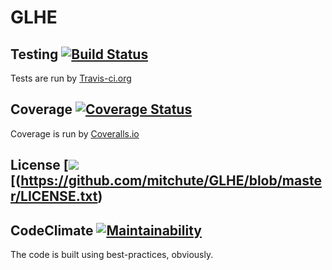 # GLHE

## Testing [![Build Status](https://travis-ci.org/mitchute/GLHE.svg?branch=master)](https://travis-ci.org/mitchute/GLHE)

Tests are run by [Travis-ci.org](https://travis-ci.org/mitchute/GLHE)


## Coverage [![Coverage Status](https://coveralls.io/repos/github/mitchute/GLHE/badge.svg?branch=master)](https://coveralls.io/github/mitchute/GLHE?branch=master)

Coverage is run by [Coveralls.io](https://coveralls.io/github/mitchute/GLHE)


## License [![](https://img.shields.io/github/license/mashape/apistatus.svg)[(https://github.com/mitchute/GLHE/blob/master/LICENSE.txt)


## CodeClimate [![Maintainability](https://api.codeclimate.com/v1/badges/1fccf9243691d2a4c559/maintainability)](https://codeclimate.com/github/mitchute/GLHE/maintainability)

The code is built using best-practices, obviously.
